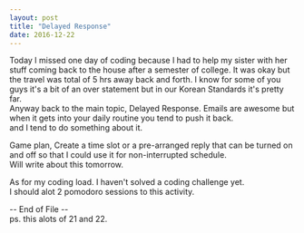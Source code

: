 ```yaml
---
layout: post
title: "Delayed Response"
date: 2016-12-22
---
```


Today I missed one day of coding because I had to help my sister with her stuff coming back to the house after a semester of college.
It was okay but the travel was total of 5 hrs away back and forth. I know for some of you guys it's a bit of an over statement but in our Korean Standards it's pretty far.
<br>
Anyway back to the main topic,
Delayed Response. Emails are awesome but when it gets into your daily routine you tend to push it back. <br>
and I tend to do something about it.

Game plan, Create a time slot or a pre-arranged reply that can be turned on and off so that I could use it for non-interrupted schedule. <br>
Will write about this tomorrow. <br>

As for my coding load. I haven't solved a coding challenge yet. <br>
I should alot 2 pomodoro sessions to this activity. <br>

-- End of File -- <br>
ps. this alots of 21 and 22.
